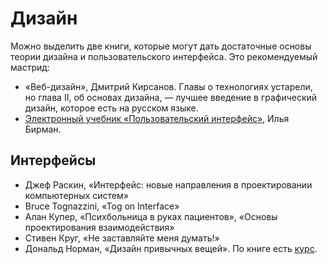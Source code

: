 # Дизайн

Можно выделить две книги, которые могут дать достаточные основы теории дизайна и пользовательского интерфейса. Это рекомендуемый мастрид:

* «Веб-дизайн», Дмитрий Кирсанов. Главы о технологиях устарели, но глава II, об основах дизайна, — лучшее введение в графический дизайн, которое есть на русском языке.
* [Электронный учебник «Пользовательский интерфейс»](https://bureau.ru/projects/book-ui/), Илья Бирман.

## Интерфейсы

* Джеф Раскин, «Интерфейс: новые направления в проектировании компьютерных систем»
* Bruce Tognazzini, «Tog on Interface»
* Алан Купер, «Психбольница в руках пациентов», «Основы проектирования взаимодействия»
* Стивен Круг, «Не заставляйте меня думать!»
* Дональд Норман, «Дизайн привычных вещей». По книге есть [курс](https://www.udacity.com/course/intro-to-the-design-of-everyday-things--design101).

